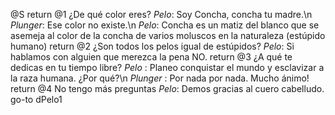 @S
return
@1 ¿De qué color eres?
_Pelo_: Soy Concha, concha tu madre.\n
_Plunger_: Ese color no existe.\n
_Pelo_: Concha es un matiz del blanco que se asemeja al color de la concha de varios moluscos en la naturaleza (estúpido humano)
return
@2 ¿Son todos los pelos igual de estúpidos?
_Pelo_: Si hablamos con alguien que merezca la pena NO.
return
@3 ¿A qué te dedicas en tu tiempo libre?
_Pelo_ : Planeo conquistar el mundo y esclavizar a la raza humana. ¿Por qué?\n
_Plunger_ : Por nada por nada. Mucho ánimo!
return
@4 No tengo más preguntas
_Pelo_: Demos gracias al cuero cabelludo.
go-to dPelo1